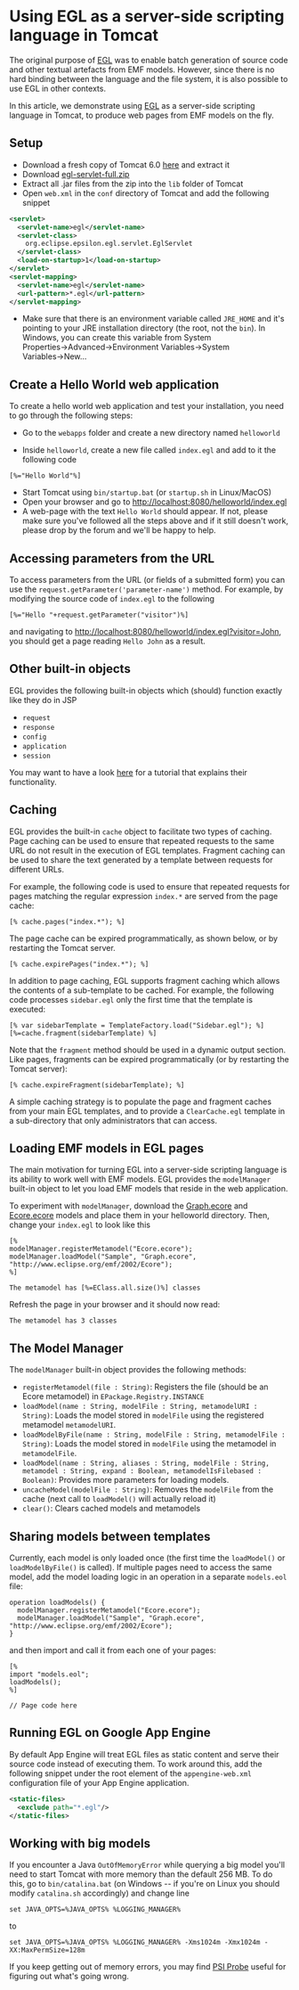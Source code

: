 # Using EGL as a server-side scripting language in Tomcat

The original purpose of [EGL](../../egl) was to enable batch generation of source code and other textual artefacts from EMF models. However, since there is no hard binding between the language and the file system, it is also possible to use EGL in other contexts.

In this article, we demonstrate using [EGL](../../egl) as a server-side scripting language in Tomcat, to produce web pages from EMF models on the fly.

## Setup

- Download a fresh copy of Tomcat 6.0
[here](http://tomcat.apache.org/download-60.cgi) and extract it
- Download [egl-servlet-full.zip](https://git.eclipse.org/c/epsilon/org.eclipse.epsilon.git/plain/serverside/org.eclipse.epsilon.egl.servlet/egl-servlet-full.zip)
- Extract all .jar files from the zip into the `lib` folder of Tomcat
- Open `web.xml` in the `conf` directory of Tomcat and add the following
snippet

```xml
<servlet>
  <servlet-name>egl</servlet-name>
  <servlet-class>
    org.eclipse.epsilon.egl.servlet.EglServlet
  </servlet-class>
  <load-on-startup>1</load-on-startup>
</servlet>
<servlet-mapping>
  <servlet-name>egl</servlet-name>
  <url-pattern>*.egl</url-pattern>
</servlet-mapping>
```

-   Make sure that there is an environment variable called `JRE_HOME` and it's pointing to your JRE installation directory (the root, not the `bin`). In Windows, you can create this variable from System Properties→Advanced→Environment Variables→System Variables→New...

## Create a Hello World web application

To create a hello world web application and test your installation, you need to go through the following steps:

- Go to the `webapps` folder and create a new directory named `helloworld`

- Inside `helloworld`, create a new file called `index.egl` and add to it the following code

```egl
[%="Hello World"%]
```

- Start Tomcat using `bin/startup.bat` (or `startup.sh` in Linux/MacOS)
- Open your browser and go to <http://localhost:8080/helloworld/index.egl>
- A web-page with the text `Hello World` should appear. If not, please make sure you've followed all the steps above and if it still doesn't work, please drop by the forum and we'll be happy to help.

## Accessing parameters from the URL

To access parameters from the URL (or fields of a submitted form) you can use the `request.getParameter('parameter-name')` method. For example, by modifying the source code of `index.egl` to the following

```egl
[%="Hello "+request.getParameter("visitor")%]
```

and navigating to <http://localhost:8080/helloworld/index.egl?visitor=John>, you should get a page reading `Hello John` as a result.

## Other built-in objects

EGL provides the following built-in objects which (should) function
exactly like they do in JSP

- `request`
- `response`
- `config`
- `application`
- `session`

You may want to have a look [here](http://www.exforsys.com/tutorials/jsp/jsp-implicit-and-session-objects.html) for a tutorial that explains their functionality.

## Caching

EGL provides the built-in `cache` object to facilitate two types of caching. Page caching can be used to ensure that repeated requests to the same URL do not result in the execution of EGL templates. Fragment caching can be used to share the text generated by a template between requests for different URLs.

For example, the following code is used to ensure that repeated requests for pages matching the regular expression `index.*` are served from the page cache:

```egl
[% cache.pages("index.*"); %]
```

The page cache can be expired programmatically, as shown below, or by restarting the Tomcat server.

```egl
[% cache.expirePages("index.*"); %]
```

In addition to page caching, EGL supports fragment caching which allows the contents of a sub-template to be cached. For example, the following code processes `sidebar.egl` only the first time that the template is executed:

```egl
[% var sidebarTemplate = TemplateFactory.load("Sidebar.egl"); %]
[%=cache.fragment(sidebarTemplate) %]
```

Note that the `fragment` method should be used in a dynamic output section. Like pages, fragments can be expired programmatically (or by restarting the Tomcat server):

```egl
[% cache.expireFragment(sidebarTemplate); %]
```

A simple caching strategy is to populate the page and fragment caches from your main EGL templates, and to provide a `ClearCache.egl` template in a sub-directory that only administrators that can access.

## Loading EMF models in EGL pages

The main motivation for turning EGL into a server-side scripting language is its ability to work well with EMF models. EGL provides the `modelManager` built-in object to let you load EMF models that reside in the web application.

To experiment with `modelManager`, download the [Graph.ecore](https://git.eclipse.org/c/epsilon/org.eclipse.epsilon.git/plain/serverside/org.eclipse.epsilon.egl.servlet/Graph.ecore) and [Ecore.ecore](https://git.eclipse.org/c/epsilon/org.eclipse.epsilon.git/plain/serverside/org.eclipse.epsilon.egl.servlet/Ecore.ecore) models and place them in your helloworld directory. Then, change your `index.egl` to look like this

```egl
[%
modelManager.registerMetamodel("Ecore.ecore");
modelManager.loadModel("Sample", "Graph.ecore", "http://www.eclipse.org/emf/2002/Ecore");
%]

The metamodel has [%=EClass.all.size()%] classes
```

Refresh the page in your browser and it should now read:

    The metamodel has 3 classes

The Model Manager
-----------------

The `modelManager` built-in object provides the following methods:

- `registerMetamodel(file : String)`: Registers the file (should be an Ecore metamodel) in `EPackage.Registry.INSTANCE`
- `loadModel(name : String, modelFile : String, metamodelURI : String)`: Loads the model stored in `modelFile` using the registered metamodel `metamodelURI`.
- `loadModelByFile(name : String, modelFile : String, metamodelFile : String)`: Loads the model stored in `modelFile` using the metamodel in `metamodelFile`.
- `loadModel(name : String, aliases : String, modelFile : String, metamodel : String, expand : Boolean, metamodelIsFilebased : Boolean)`: Provides more parameters for loading models.
- `uncacheModel(modelFile : String)`: Removes the `modelFile` from the cache (next call to `loadModel()` will actually reload it)
- `clear()`: Clears cached models and metamodels

## Sharing models between templates

Currently, each model is only loaded once (the first time the `loadModel()` or `loadModelByFile()` is called). If multiple pages need to access the same model, add the model loading logic in an operation in a separate `models.eol` file:

```eol
operation loadModels() {
  modelManager.registerMetamodel("Ecore.ecore");
  modelManager.loadModel("Sample", "Graph.ecore", "http://www.eclipse.org/emf/2002/Ecore");
}
```

and then import and call it from each one of your pages:

```egl
[%
import "models.eol";
loadModels();
%]

// Page code here
```

## Running EGL on Google App Engine

By default App Engine will treat EGL files as static content and serve their source code instead of executing them. To work around this, add the following snippet under the root element of the `appengine-web.xml` configuration file of your App Engine application.

```xml
<static-files>
  <exclude path="*.egl"/>
</static-files>
```

## Working with big models

If you encounter a Java `OutOfMemoryError` while querying a big model you'll need to start Tomcat with more memory than the default 256 MB. To do this, go to `bin/catalina.bat` (on Windows \-- if you're on Linux you should modify `catalina.sh` accordingly) and change line

    set JAVA_OPTS=%JAVA_OPTS% %LOGGING_MANAGER%

to

    set JAVA_OPTS=%JAVA_OPTS% %LOGGING_MANAGER% -Xms1024m -Xmx1024m -XX:MaxPermSize=128m

If you keep getting out of memory errors, you may find [PSI Probe](https://github.com/psi-probe/psi-probe) useful for figuring out what's going wrong.
